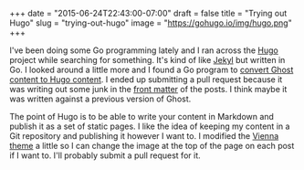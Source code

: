 +++
date = "2015-06-24T22:43:00-07:00"
draft = false
title = "Trying out Hugo"
slug = "trying-out-hugo"
image = "https://gohugo.io/img/hugo.png"
+++

I've been doing some Go programming lately and I ran across the [Hugo](http://gohugo.io) project while searching for something. It's kind of like [Jekyl](http://jekyllrb.com/) but written in Go. I looked around a little more and I found a Go program to [convert Ghost content to Hugo content](https://github.com/jbarone/ghostToHugo). I ended up submitting a pull request because it was writing out some junk in the [front matter](http://gohugo.io/content/front-matter/) of the posts. I think maybe it was written against a previous version of Ghost.

The point of Hugo is to be able to write your content in Markdown and publish it as a set of static pages. I like the idea of keeping my content in a Git repository and publishing it however I want to. I modified the [Vienna theme](https://github.com/keichi/vienna) a little so I can change the image at the top of the page on each post if I want to. I'll probably submit a pull request for it.
